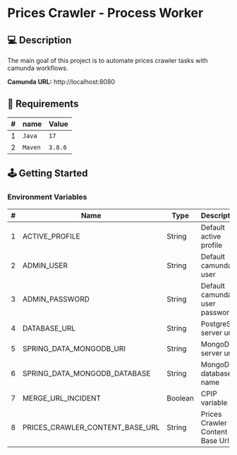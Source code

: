 # Prices Crawler - Process Worker

## 💻 Description

The main goal of this project is to automate prices crawler tasks with camunda workflows.

**Camunda URL:** http://localhost:8080

## 📁 Requirements

| #   | name    | Value   |
|-----|---------|---------|
| 1   | `Java`  | `17`    |
| 2   | `Maven` | `3.8.6` |

## 🕹️ Getting Started

### Environment Variables

| #   | Name                            | Type    | Description                     | Default    |
|-----|---------------------------------|---------|---------------------------------|------------|
| 1   | ACTIVE_PROFILE                  | String  | Default active profile          | local/prod |
| 2   | ADMIN_USER                      | String  | Default camunda user            | -          |
| 3   | ADMIN_PASSWORD                  | String  | Default camunda user password   | -          |
| 4   | DATABASE_URL                    | String  | PostgreSQL server url           | -          |
| 5   | SPRING_DATA_MONGODB_URI         | String  | MongoDB server url              | -          |
| 6   | SPRING_DATA_MONGODB_DATABASE    | String  | MongoDb database name           | -          |
| 7   | MERGE_URL_INCIDENT              | Boolean | CPIP variable                   | -          |
| 8   | PRICES_CRAWLER_CONTENT_BASE_URL | String  | Prices Crawler Content Base Url | -          |
